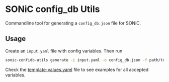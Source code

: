 # SONiC config_db Utils

Commandline tool for generating a `config_db.json` file for SONiC.

## Usage

Create an `input.yaml` file with config variables.
Then run

```bash
sonic-confidb-utils generate -i input.yaml -o config_db.json -f path/to/platform.json
```

Check the [template-values.yaml](template-values.yaml) file to see examples for all accepted variables.
